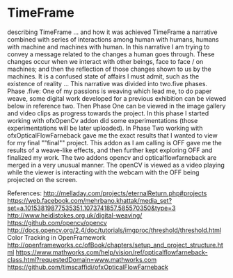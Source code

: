# TimeFrame
describing TimeFrame ... and how it was achieved
TimeFrame a narrative combined with series of interactions among human with humans, humans with machine and machines with human. In this narrative I am trying to convey a message related to the changes a human goes through. These changes occur when we interact with other beings, face to face / on machines; and then the reflection of those changes shown to us by the machines. It is a confused state of affairs I must admit, such as the existence of reality ... 
This narrative was divided into two.five phases. Phase .five: One of my passions is weaving which lead me, to do paper weave, some digital work developed for a previous exhibition can be viewed below in reference two. Then Phase One can be viewed in the image gallery and video clips as progress towards the project. In this phase I started working with ofxOpenCv addon did some experimentations (those experimentations will be later uploaded). In Phase Two working with ofxOpticalFlowFarneback gave me the exact results that I wanted to view for my final ""final"" project. This addon as I am calling is OFF gave me the results of a weave-like effects, and then further kept exploring OFF and finalized my work. The two addons opencv and opticalflowfarneback are merged in a very unusual manner. The openCV is viewed as a video playing while the viewer is interacting with the webcam with the OFF being projected on the screen.

References:
http://melladay.com/projects/eternalReturn.php#projects
https://web.facebook.com/mehrbano.khattak/media_set?set=a.10153819877535351.1073741857.585570350&type=3
http://www.heidistokes.org.uk/digital-weaving/
https://github.com/opencv/opencv
http://docs.opencv.org/2.4/doc/tutorials/imgproc/threshold/threshold.html
Color Tracking in OpenFramework
http://openframeworks.cc/ofBook/chapters/setup_and_project_structure.html
https://www.mathworks.com/help/vision/ref/opticalflowfarneback-class.html?requestedDomain=www.mathworks.com
https://github.com/timscaffidi/ofxOpticalFlowFarneback
